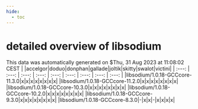 ```yaml
---
hide:
  - toc
---
```


detailed overview of libsodium
==============================


This data was automatically generated on $Thu, 31 Aug 2023 at 11:08:02 CEST
| |accelgor|doduo|donphan|gallade|joltik|skitty|swalot|victini|
| :---: | :---: | :---: | :---: | :---: | :---: | :---: | :---: | :---: |
|libsodium/1.0.18-GCCcore-11.3.0|x|x|x|x|x|x|x|x|
|libsodium/1.0.18-GCCcore-11.2.0|x|x|x|x|x|x|x|x|
|libsodium/1.0.18-GCCcore-10.3.0|x|x|x|x|x|x|x|x|
|libsodium/1.0.18-GCCcore-10.2.0|x|x|x|x|x|x|x|x|
|libsodium/1.0.18-GCCcore-9.3.0|x|x|x|x|x|x|x|x|
|libsodium/1.0.18-GCCcore-8.3.0|-|x|x|-|x|x|x|x|
